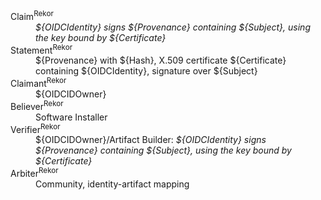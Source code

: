 <!--- This content generated with:
go run github.com/google/trillian/docs/claimantmodel/experimental/cmd/render@master --domain_model_file ./docs/claimantmodel/rekor/provenance/model.yaml 
-->
<dl>
<dt>Claim<sup>Rekor</sup></dt>
<dd><i>${OIDCIdentity} signs ${Provenance} containing ${Subject}, using the key bound by ${Certificate}</i></dd>
<dt>Statement<sup>Rekor</sup></dt>
<dd>${Provenance} with ${Hash}, X.509 certificate ${Certificate} containing ${OIDCIdentity}, signature over ${Subject}</dd>
<dt>Claimant<sup>Rekor</sup></dt>
<dd>${OIDCIDOwner}</dd>
<dt>Believer<sup>Rekor</sup></dt>
<dd>Software Installer</dd>
<dt>Verifier<sup>Rekor</sup></dt>
<dd>${OIDCIDOwner}/Artifact Builder: <i>${OIDCIdentity} signs ${Provenance} containing ${Subject}, using the key bound by ${Certificate}</i></dd>
<dt>Arbiter<sup>Rekor</sup></dt>
<dd>Community, identity-artifact mapping</dd>
</dl>
